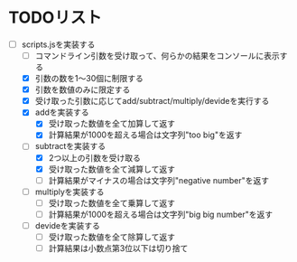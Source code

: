 # TODOリスト

- [ ] scripts.jsを実装する
  - [ ] コマンドライン引数を受け取って、何らかの結果をコンソールに表示する
  - [x] 引数の数を1〜30個に制限する
  - [x] 引数を数値のみに限定する
  - [x] 受け取った引数に応じてadd/subtract/multiply/devideを実行する
  - [x] addを実装する
    - [x] 受け取った数値を全て加算して返す
    - [x] 計算結果が1000を超える場合は文字列"too big"を返す
  - [ ] subtractを実装する
    - [x] 2つ以上の引数を受け取る
    - [x] 受け取った数値を全て減算して返す
    - [ ] 計算結果がマイナスの場合は文字列"negative number"を返す
  - [ ] multiplyを実装する
    - [ ] 受け取った数値を全て乗算して返す
    - [ ] 計算結果が1000を超える場合は文字列"big big number"を返す
  - [ ] devideを実装する
    - [ ] 受け取った数値を全て除算して返す
    - [ ] 計算結果は小数点第3位以下は切り捨て
